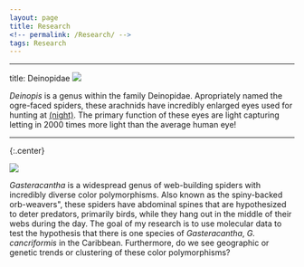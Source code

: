 ```yaml
---
layout: page
title: Research
<!-- permalink: /Research/ -->
tags: Research
---
```


---
title: Deinopidae
![](https://user-images.githubusercontent.com/21958390/44419031-0aaae380-a548-11e8-85b1-6df2373e670a.jpg)

<p> <i>Deinopis</i> is a genus within the family Deinopidae. Apropriately named the ogre-faced spiders, these arachnids have incredibly enlarged eyes used for hunting at <a href="http://www.dailymail.co.uk/sciencetech/article-3595122/The-spider-NIGHTVISION-goggles-Arachnid-uses-enlarged-eyes-help-hunt-prey-ground-night.html">(night)</a>. The primary function of these eyes are light capturing letting in 2000 times more light than the average human eye! </p>


---







{:.center}

![](https://cloud.githubusercontent.com/assets/21958390/22332417/d1d81346-e39e-11e6-8586-9d740dd0435e.jpg) 

<p> <i>Gasteracantha</i> is a widespread genus of web-building spiders with incredibly diverse color polymorphisms. Also known as the spiny-backed orb-weavers", these spiders have abdominal spines that are hypothesized to deter predators, primarily birds, while they hang out in the middle of their webs during the day. The goal of my research is to use molecular data to test the hypothesis that there is one species of <i>Gasteracantha</i>, <i>G. cancriformis</i> in the Caribbean. Furthermore, do we see geographic or genetic trends or clustering of these color polymorphisms?


